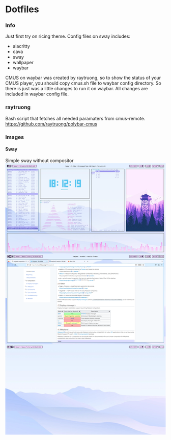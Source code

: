 # Dotfiles

### Info
Just first try on ricing theme.
Config files on sway includes:
- alacritty 
- cava
- sway
- wallpaper
- waybar

CMUS on waybar was created by raytruong,  so to show the status of your CMUS player, you should copy cmus.sh file to waybar config directory.
So there is just was a little changes to run it on waybar. All changes are included in waybar config file.

### raytruong
Bash script that fetches all needed paramaters from cmus-remote.
https://github.com/raytruong/polybar-cmus

### Images
#### Sway
Simple sway without compositor
![sway-rice](./assets/Full.png)

